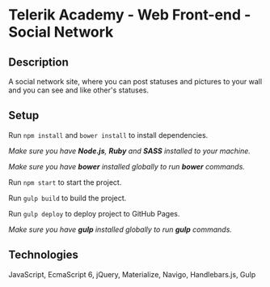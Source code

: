 # Telerik Academy - Web Front-end - Social Network

## Description

A social network site, where you can post statuses and pictures to your wall and you can see and like other's statuses.

## Setup

Run `npm install` and `bower install` to install dependencies.

*Make sure you have **Node.js**, **Ruby** and **SASS** installed to your machine.*

*Make sure you have **bower** installed globally to run **bower** commands.*

Run `npm start` to start the project.

Run `gulp build` to build the project.

Run `gulp deploy` to deploy project to GitHub Pages.

*Make sure you have **gulp** installed globally to run **gulp** commands.*

## Technologies

JavaScript, EcmaScript 6, jQuery, Materialize, Navigo, Handlebars.js, Gulp
